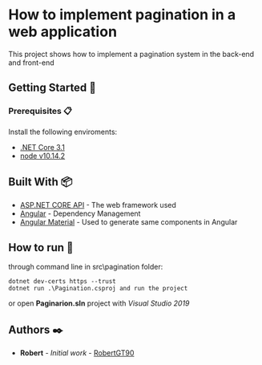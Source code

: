 # How to implement pagination in a web application

This project shows how to implement a pagination system in the back-end and front-end

## Getting Started 🚀

### Prerequisites 📋

Install the following enviroments:

* [.NET Core 3.1](https://dotnet.microsoft.com/download/dotnet-core/3.1)
* [node v10.14.2](https://nodejs.org/en/download/)

## Built With 📦

* [ASP.NET CORE API](https://docs.microsoft.com/en-us/aspnet/core/?view=aspnetcore-3.1/) - The web framework used
* [Angular](https://v7.angular.io/docs) - Dependency Management
* [Angular Material](https://material.angular.io) - Used to generate same components in Angular

## How to run 🏃

through  command line in src\pagination folder:

```
dotnet dev-certs https --trust
dotnet run .\Pagination.csproj and run the project
```

or open **Paginarion.sln** project  with *Visual Studio 2019*

## Authors ✒️

* **Robert** - *Initial work* - [RobertGT90](https://github.com/Robertgt90)
